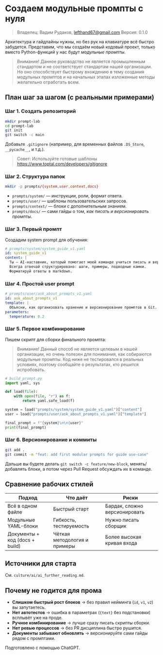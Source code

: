 # Создаем модульные промпты с нуля

> Владелец: Вадим Рудаков, lefthand67@gmail.com
> Версия: 0.1.0

Архитектура и гайдлайны нужны, но без рук на клавиатуре всё быстро забудется. Представим, что мы создаём новый кодовый проект, только вместо Python-функций у нас будут *модульные промпты*.

> Внимание! Данное руководство не является промышленным стандартом и не соответствует стандартам нашей организации. Но оно способствует быстрому вхождению в тему создания модульных промптов и на начальных этапах изложенные методы желательно отработать всем.

## План шаг за шагом (с реальными примерами)

### Шаг 1. Создать репозиторий

```bash
mkdir prompt-lab
cd prompt-lab
git init
git switch -c main
```

Добавьте `.gitignore` (например, для временных файлов `.DS_Store`, `__pycache__`, и т.д.).

> Совет: Используйте готовые шаблоны https://www.toptal.com/developers/gitignore

### Шаг 2. Структура папок

```bash
mkdir -p prompts/{system,user,context,docs}
```

* `prompts/system/` — инструкции, роли, формат ответа.
* `prompts/user/` — шаблоны пользовательских запросов.
* `prompts/context/` — блоки с дополнительным знанием.
* `prompts/docs/` — сами гайды о том, *как писать и версионировать промпты*.

### Шаг 3. Первый промпт

Создадим system prompt для обучения:

```yaml
# prompts/system/system_guide_v1.yaml
id: system_guide_v1
content: |
  Ты — AI-наставник, который помогает моей команде учиться писать и версионировать промпты.
  Всегда отвечай структурировано: шаги, примеры, подводные камни.
  Форматируй ответы в markdown.
```

### Шаг 4. Простой user prompt

```yaml
# prompts/user/ask_about_prompts_v1.yaml
id: ask_about_prompts_v1
template: |
  Объясни, как организовать хранение и версионирование промптов в Git.
parameters:
  temperature: 0.2
```

### Шаг 5. Первое комбинирование

Пишем скрипт для сборки финального промпта:

> Внимание! Данный способ не является целевым в нашей организации, но очень полезен для понимания, как собираются модульные промпты. Код ниже не тестировался в реальных условиях, поэтому сообщайте о результатах, кто решится испробовать.

```python
# build_prompt.py
import yaml, sys

def load(file):
    with open(file, "r") as f:
        return yaml.safe_load(f)

system = load("prompts/system/system_guide_v1.yaml")["content"]
user = load("prompts/user/ask_about_prompts_v1.yaml")["template"]

final_prompt = f"{system}\n\n{user}"
print(final_prompt)
```

### Шаг 6. Версионирование и коммиты

```bash
git add .
git commit -m "feat: add first modular prompts for guide use-case"
```

Дальше вы будете делать `git switch -c feature/new-block`, менять/добавлять блоки, а потом через Pull Request обсуждать их в команде.

## Сравнение рабочих стилей

| Подход                         | Что даёт                     | Риски                         |
| ------------------------------ | ---------------------------- | ----------------------------- |
| Всё в одном файле              | Быстрый старт                | Бардак, сложно версионировать |
| Модульные YAML-блоки           | Гибкость, тестируемость      | Нужно писать сборщик          |
| Документы + код (docs + build) | Чёткая методология и примеры | Более высокая кривая входа    |

## Источники для старта

См. `culture/ai/ai_further_reading.md`.

## Почему не годится для прома

* **Слишком быстрый рост блоков** → без правил нейминга (`id`, `v1`, `v2`) вы запутаетесь.
* **Нет автотестов** → ошибка в параметрах (`{text}` без подстановки) всплывёт уже на проде.
* **Ручное комбинирование** → лучше сразу писать скрипты сборки.
* **Нет ревью процессов** → без PR дисциплина быстро рушится.
* **Документы забывают обновлять** → версионируйте сами гайды рядом с промптами.

Подготовлено с помощью ChatGPT.
